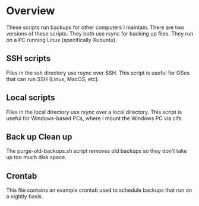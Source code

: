 # Overview
These scripts run backups for other computers I maintain. There are two versions of these scripts. They both use rsync for backing up files. They run on a PC running Linux (specifically Xubuntu).

## SSH scripts
Files in the ssh directory use rsync over SSH. This script is useful for OSes that can run SSH (Linux, MacOS, etc).

## Local scripts
Files in the local directory use rsync over a local directory. This script is useful for  Windows-based PCs, where I mount the Windows PC via cifs.

## Back up Clean up
The purge-old-backups.sh script removes old backups so they don't take up too much disk space.

## Crontab
This file contains an example crontab used to schedule backups that run on a nightly basis.